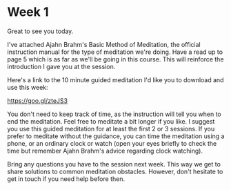 # Week 1

Great to see you today.

I've attached Ajahn Brahm's Basic Method of Meditation, the official instruction manual for the type of meditation we're doing.  Have a read up to page 5 which is as far as we'll be going in this course.  This will reinforce the introduction I gave you at the session.

Here's a link to the 10 minute guided meditation I'd like you to download and use this week:

https://goo.gl/zteJS3

You don't need to keep track of time, as the instruction will tell you when to end the meditation.  Feel free to meditate a bit longer if you like.  I suggest you use this guided meditation for at least the first 2 or 3 sessions.  If you prefer to meditate without the guidance, you can time the meditation using a phone, or an ordinary clock or watch (open your eyes briefly to check the time but remember Ajahn Brahm's advice regarding clock watching).

Bring any questions you have to the session next week.  This way we get to share
solutions to common meditation obstacles.  However, don't hesitate to
get in touch if you need help before then.
